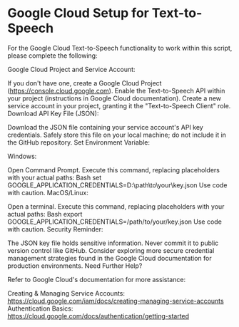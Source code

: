 # Google Cloud Setup for Text-to-Speech

For the Google Cloud Text-to-Speech functionality to work within this script, please complete the following:

Google Cloud Project and Service Account:

If you don't have one, create a Google Cloud Project (https://console.cloud.google.com).
Enable the Text-to-Speech API within your project (instructions in Google Cloud documentation).
Create a new service account in your project, granting it the "Text-to-Speech Client" role.
Download API Key File (JSON):

Download the JSON file containing your service account's API key credentials.
Safely store this file on your local machine; do not include it in the GitHub repository.
Set Environment Variable:

Windows:

Open Command Prompt.
Execute this command, replacing placeholders with your actual paths:
Bash
set GOOGLE_APPLICATION_CREDENTIALS=D:\path\to\your\key.json 
Use code with caution.
MacOS/Linux:

Open a terminal.
Execute this command, replacing placeholders with your actual paths:
Bash
export GOOGLE_APPLICATION_CREDENTIALS=/path/to/your/key.json
Use code with caution.
Security Reminder:

The JSON key file holds sensitive information. Never commit it to public version control like GitHub.
Consider exploring more secure credential management strategies found in the Google Cloud documentation for production environments.
Need Further Help?

Refer to Google Cloud's documentation for  more assistance:

Creating & Managing Service Accounts: https://cloud.google.com/iam/docs/creating-managing-service-accounts
Authentication Basics: https://cloud.google.com/docs/authentication/getting-started
